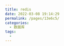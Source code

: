 ```yaml
---
title: redis
date: 2022-03-08 19:14:29
permalink: /pages/13e6c5/
categories:
  - 数据库
tags:
  - 
---
```

